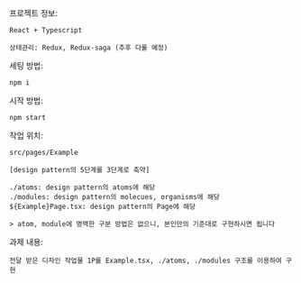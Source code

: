 프로젝트 정보:

    React + Typescript
    
    상태관리: Redux, Redux-saga (추후 다룰 예정)


세팅 방법:

    npm i


시작 방법:

    npm start


작업 위치:

    src/pages/Example

    [design pattern의 5단계를 3단계로 축약]

    ./atoms: design pattern의 atoms에 해당
    ./modules: design pattern의 molecues, organisms에 해당
    ${Example}Page.tsx: design pattern의 Page에 해당

    > atom, module에 명백한 구분 방법은 없으니, 본인만의 기준대로 구현하시면 됩니다


과제 내용:

    전달 받은 디자인 작업물 1P를 Example.tsx, ./atoms, ./modules 구조를 이용하여 구현
